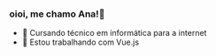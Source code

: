 ### oioi, me chamo Ana!👋









- 🔭 Cursando técnico em informática para a internet 
- 🌱 Estou trabalhando com Vue.js







